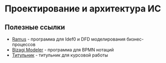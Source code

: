 # Проектирование и архитектура ИС
## Полезные ссылки
- [Ramus](https://github.com/Vitaliy-Yakovchuk/ramus) - программа для Idef0 и DFD моделирования бизнес-процессов
- [Bizagi Modeler](https://www.bizagi.com/en/platform/modeler) - программа для BPMN нотаций
- [Титульник](-) - титульник для курсовой работы
